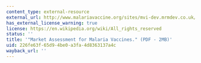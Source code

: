 ```yaml
---
content_type: external-resource
external_url: http://www.malariavaccine.org/sites/mvi-dev.mrmdev.co.uk/files/content/resources/files/Market-Assessment-18Jan05-LB-BOS_000.pdf
has_external_license_warning: true
license: https://en.wikipedia.org/wiki/All_rights_reserved
status: ''
title: '"Market Assessment for Malaria Vaccines." (PDF - 2MB)'
uid: 226fe63f-65d9-4be0-a3fa-4d8363137a4c
wayback_url: ''
---
```

